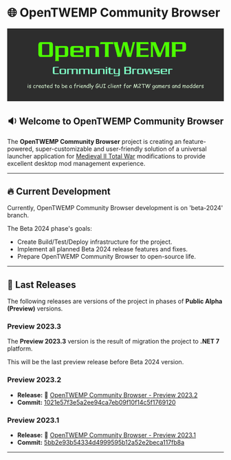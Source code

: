 # :globe_with_meridians: OpenTWEMP Community Browser

![OpenTWEMP Community Browser](./.images/OpenTWEMP_Logo_Readme.png)

## :sound: Welcome to OpenTWEMP Community Browser

The **OpenTWEMP Community Browser** project is creating an feature-powered, super-customizable and user-friendly solution of a universal launcher application for [Medieval II Total War](https://store.steampowered.com/app/4700/Total_War_MEDIEVAL_II__Definitive_Edition/) modifications to provide excellent desktop mod management experience.

---

## :fire: Current Development

Currently, OpenTWEMP Community Browser development is on 'beta-2024' branch.

The Beta 2024 phase's goals:

* Create Build/Test/Deploy infrastructure for the project.
* Implement all planned Beta 2024 release features and fixes.
* Prepare OpenTWEMP Community Browser to open-source life.

---

## :hammer: Last Releases

The following releases are versions of the project in phases of **Public Alpha (Preview)** versions.

### Preview 2023.3

The **Preview 2023.3** version is the result of migration the project to **.NET 7** platform.

This will be the last preview release before Beta 2024 version.

### Preview 2023.2

* **Release:** :link: [OpenTWEMP Community Browser - Preview 2023.2](https://github.com/dar920910/OpenTWEMP-Community-Browser/releases/tag/preview_2023_2)
* **Commit:** [1021e57f3e5a2ee94ca7eb09f10f14c5f1769120](https://github.com/dar920910/OpenTWEMP-Community-Browser/tree/1021e57f3e5a2ee94ca7eb09f10f14c5f1769120)

### Preview 2023.1

* **Release:** :link: [OpenTWEMP Community Browser - Preview 2023.1](https://github.com/dar920910/OpenTWEMP-Community-Browser/releases/tag/preview_2023_1)
* **Commit:** [5bb2e93b54334d4999595b12a52e2beca117fb8a](https://github.com/dar920910/OpenTWEMP-Community-Browser/tree/5bb2e93b54334d4999595b12a52e2beca117fb8a)

---
